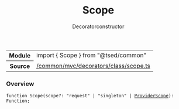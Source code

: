 
<header class="symbol-info-header"><h1 id="scope">Scope</h1><label class="symbol-info-type-label decorator">Decorator</label><label class="api-type-label constructor" title="constructor">constructor</label></header>
<!-- summary -->
<section class="symbol-info"><table class="is-full-width"><tbody><tr><th>Module</th><td><div class="lang-typescript"><span class="token keyword">import</span> { Scope }&nbsp;<span class="token keyword">from</span>&nbsp;<span class="token string">"@tsed/common"</span></div></td></tr><tr><th>Source</th><td><a href="https://github.com/Romakita/ts-express-decorators/blob/v4.19.0/src//common/mvc/decorators/class/scope.ts#L0-L0">/common/mvc/decorators/class/scope.ts</a></td></tr></tbody></table></section>
<!-- overview -->


### Overview


<pre><code class="typescript-lang ">function <span class="token function">Scope</span><span class="token punctuation">(</span>scope?<span class="token punctuation">:</span> "request" | "singleton" | <a href="#api/common/di/providerscope"><span class="token">ProviderScope</span></a><span class="token punctuation">)</span><span class="token punctuation">:</span> Function<span class="token punctuation">;</span></code></pre>


<!-- Parameters -->

<!-- Description -->

<!-- Members -->

